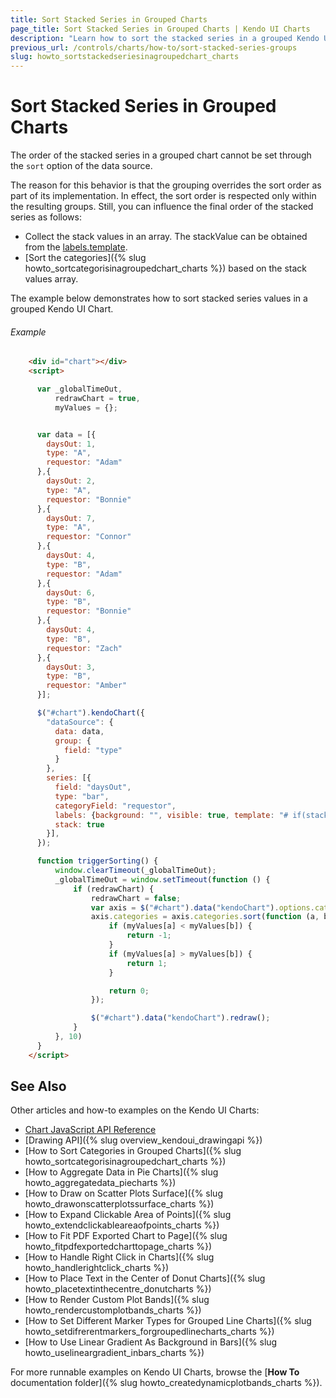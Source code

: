 ```yaml
---
title: Sort Stacked Series in Grouped Charts
page_title: Sort Stacked Series in Grouped Charts | Kendo UI Charts
description: "Learn how to sort the stacked series in a grouped Kendo UI Chart."
previous_url: /controls/charts/how-to/sort-stacked-series-groups
slug: howto_sortstackedseriesinagroupedchart_charts
---
```


# Sort Stacked Series in Grouped Charts

The order of the stacked series in a grouped chart cannot be set through the `sort` option of the data source.

The reason for this behavior is that the grouping overrides the sort order as part of its implementation. In effect, the sort order is respected only within the resulting groups. Still, you can influence the final order of the stacked series as follows:

* Collect the stack values in an array. The stackValue can be obtained from the [labels.template](/api/javascript/dataviz/ui/chart#configuration-series.labels.template).
* [Sort the categories]({% slug howto_sortcategorisinagroupedchart_charts %}) based on the stack values array.

The example below demonstrates how to sort stacked series values in a grouped Kendo UI Chart.

###### Example

```html
    <div id="chart"></div>
    <script>

      var _globalTimeOut,
          redrawChart = true,
          myValues = {};


      var data = [{
        daysOut: 1,
        type: "A",
        requestor: "Adam"
      },{
        daysOut: 2,
        type: "A",
        requestor: "Bonnie"
      },{
        daysOut: 7,
        type: "A",
        requestor: "Connor"
      },{
        daysOut: 4,
        type: "B",
        requestor: "Adam"
      },{
        daysOut: 6,
        type: "B",
        requestor: "Bonnie"
      },{
        daysOut: 4,
        type: "B",
        requestor: "Zach"
      },{
        daysOut: 3,
        type: "B",
        requestor: "Amber"
      }];

      $("#chart").kendoChart({
        "dataSource": {
          data: data,
          group: {
            field: "type"
          }
        },
        series: [{
          field: "daysOut",
          type: "bar",
          categoryField: "requestor",
          labels: {background: "", visible: true, template: "# if(stackValue) { myValues[category] = stackValue; } triggerSorting(); #"},
          stack: true
        }],
      });

      function triggerSorting() {
          window.clearTimeout(_globalTimeOut);
          _globalTimeOut = window.setTimeout(function () {
              if (redrawChart) {
                  redrawChart = false;
                  var axis = $("#chart").data("kendoChart").options.categoryAxis;
                  axis.categories = axis.categories.sort(function (a, b) {
                      if (myValues[a] < myValues[b]) {
                          return -1;
                      }
                      if (myValues[a] > myValues[b]) {
                          return 1;
                      }

                      return 0;
                  });

                  $("#chart").data("kendoChart").redraw();
              }
          }, 10)
      }
    </script>
```

## See Also

Other articles and how-to examples on the Kendo UI Charts:

* [Chart JavaScript API Reference](/api/javascript/dataviz/ui/chart)
* [Drawing API]({% slug overview_kendoui_drawingapi %})
* [How to Sort Categories in Grouped Charts]({% slug howto_sortcategorisinagroupedchart_charts %})
* [How to Aggregate Data in Pie Charts]({% slug howto_aggregatedata_piecharts %})
* [How to Draw on Scatter Plots Surface]({% slug howto_drawonscatterplotssurface_charts %})
* [How to Expand Clickable Area of Points]({% slug howto_extendclickableareaofpoints_charts %})
* [How to Fit PDF Exported Chart to Page]({% slug howto_fitpdfexportedcharttopage_charts %})
* [How to Handle Right Click in Charts]({% slug howto_handlerightclick_charts %})
* [How to Place Text in the Center of Donut Charts]({% slug howto_placetextinthecentre_donutcharts %})
* [How to Render Custom Plot Bands]({% slug howto_rendercustomplotbands_charts %})
* [How to Set Different Marker Types for Grouped Line Charts]({% slug howto_setdifrerentmarkers_forgroupedlinecharts_charts %})
* [How to Use Linear Gradient As Background in Bars]({% slug howto_uselineargradient_inbars_charts %})

For more runnable examples on Kendo UI Charts, browse the [**How To** documentation folder]({% slug howto_createdynamicplotbands_charts %}).

